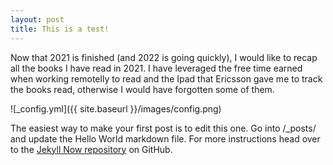 ```yaml
---
layout: post
title: This is a test!
---
```

Now that 2021 is finished (and 2022 is going quickly), I would like to recap all the books I have read in 2021. I have leveraged the free time earned when working remotelly to read and the Ipad that Ericsson gave me to track the books read, otherwise I would have forgotten some of them.

![_config.yml]({{ site.baseurl }}/images/config.png)

The easiest way to make your first post is to edit this one. Go into /_posts/ and update the Hello World markdown file. For more instructions head over to the [Jekyll Now repository](https://github.com/barryclark/jekyll-now) on GitHub.
